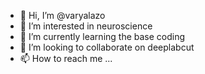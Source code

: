 - 👋 Hi, I’m @varyalazo
- 👀 I’m interested in neuroscience
- 🌱 I’m currently learning the base coding
- 💞️ I’m looking to collaborate on deeplabcut
- 📫 How to reach me ...

<!---
varyalazo/varyalazo is a ✨ special ✨ repository because its `README.md` (this file) appears on your GitHub profile.
You can click the Preview link to take a look at your changes.
--->
